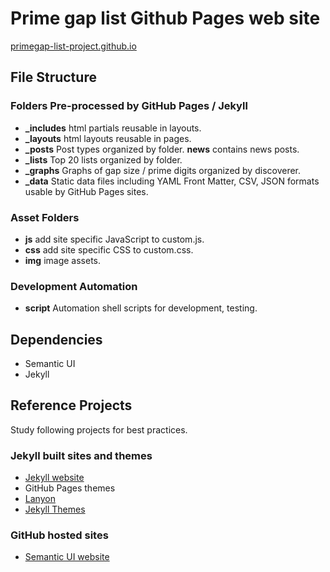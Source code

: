 # Prime gap list Github Pages web site

[primegap-list-project.github.io](https://primegap-list-project.github.io/)

## File Structure

### Folders Pre-processed by GitHub Pages / Jekyll

- **_includes** html partials reusable in layouts.
- **_layouts** html layouts reusable in pages.
- **_posts** Post types organized by folder. **news** contains news posts.
- **_lists** Top 20 lists organized by folder.
- **_graphs** Graphs of gap size / prime digits organized by discoverer.
- **_data** Static data files including YAML Front Matter, CSV, JSON formats usable by GitHub Pages sites.

### Asset Folders

- **js** add site specific JavaScript to custom.js.
- **css** add site specific CSS to custom.css.
- **img** image assets.

### Development Automation

- **script** Automation shell scripts for development, testing.

## Dependencies

- Semantic UI
- Jekyll

## Reference Projects

Study following projects for best practices.

### Jekyll built sites and themes

- [Jekyll website](http://jekyllrb.com/)
- GitHub Pages themes
- [Lanyon](https://github.com/poole/lanyon)
- [Jekyll Themes](http://jekyllthemes.org/)

### GitHub hosted sites

- [Semantic UI website](http://www.semantic-ui.com)
